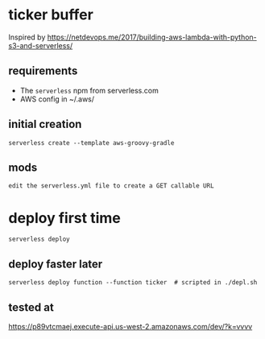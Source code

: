 
# ticker buffer

Inspired by https://netdevops.me/2017/building-aws-lambda-with-python-s3-and-serverless/

## requirements

* The `serverless` npm from serverless.com
* AWS config in ~/.aws/

## initial creation

    serverless create --template aws-groovy-gradle

## mods

    edit the serverless.yml file to create a GET callable URL

# deploy first time

    serverless deploy

## deploy faster later

    serverless deploy function --function ticker  # scripted in ./depl.sh

## tested at

https://p89vtcmaej.execute-api.us-west-2.amazonaws.com/dev/?k=vvvv

